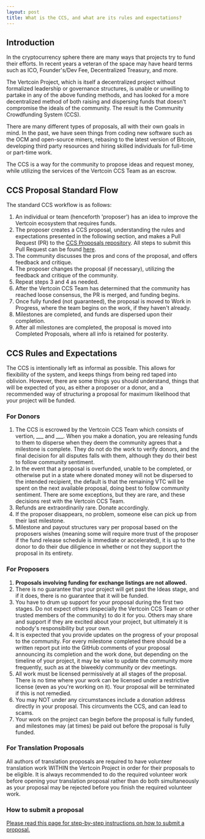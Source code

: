 ```yaml
---
layout: post
title: What is the CCS, and what are its rules and expectations?
---
```


## Introduction

In the cryptocurrency sphere there are many ways that projects try to fund their efforts. In recent years a veteran of the space may have heard terms such as ICO, Founder's/Dev Fee, Decentralized Treasury, and more.

The Vertcoin Project, which is itself a decentralized project without formalized leadership or governance structures, is unable or unwilling to partake in any of the above funding methods, and has looked for a more decentralized method of both raising and dispersing funds that doesn't compromise the ideals of the community. The result is the Community Crowdfunding System (CCS).

There are many different types of proposals, all with their own goals in mind. In the past, we have seen things from coding new software such as the OCM and open-source miners, rebasing to the latest version of Bitcoin, developing third party resources and hiring skilled individuals for full-time or part-time work.

The CCS is a way for the community to propose ideas and request money, while utilizing the services of the Vertcoin CCS Team as an escrow. 

## CCS Proposal Standard Flow

The standard CCS workflow is as follows:

1. An individual or team (henceforth 'proposer') has an idea to improve the Vertcoin ecosystem that requires funds.
2. The proposer creates a CCS proposal, understanding the rules and expectations presented in the following section, and makes a Pull Request (PR) to the [CCS Proposals repository](https://github.com/vertiond/ccs-proposals). All steps to submit this Pull Request can be found [here](/how-to-ccs/).
3. The community discusses the pros and cons of the proposal, and offers feedback and critique.
4. The proposer changes the proposal (if necessary), utilizing the feedback and critique of the community.
5. Repeat steps 3 and 4 as needed.
6. After the Vertcoin CCS Team has determined that the community has reached loose consensus, the PR is merged, and funding begins.
7. Once fully funded (not guaranteed), the proposal is moved to Work in Progress, where the team begins on the work, if they haven't already.
8. Milestones are completed, and funds are dispersed upon their completion.
9. After all milestones are completed, the proposal is moved into Completed Proposals, where all info is retained for posterity.

## CCS Rules and Expectations

The CCS is intentionally left as informal as possible. This allows for flexibility of the system, and keeps things from being red taped into oblivion. However, there are some things you should understand, things that will be expected of you, as either a proposer or a donor, and a recommended way of structuring a proposal for maximum likelihood that your project will be funded.

### For Donors

1. The CCS is escrowed by the Vertcoin CCS Team which consists of vertion, ___ and ___. When you make a donation, you are releasing funds to them to disperse when they deem the community agrees that a milestone is complete. They do not do the work to verify donors, and the final decision for all disputes falls with them, although they do their best to follow community sentiment.
2. In the event that a proposal is overfunded, unable to be completed, or otherwise put in a state where donated money will not be dispersed to the intended recipient, the default is that the remaining VTC will be spent on the next available proposal, doing best to follow community sentiment. There are some exceptions, but they are rare, and these decisions rest with the Vertcoin CCS Team.
3. Refunds are extraordinarily rare. Donate accordingly.
4. If the proposer disappears, no problem, someone else can pick up from their last milestone.
5. Milestone and payout structures vary per proposal based on the proposers wishes (meaning some will require more trust of the proposer if the fund release schedule is immediate or accelerated), it is up to the donor to do their due diligience in whether or not they support the proposal in its entirety.

### For Proposers

1. **Proposals involving funding for exchange listings are not allowed.**
2. There is no guarantee that your project will get past the Ideas stage, and if it does, there is no guarantee that it will be funded.
3. You have to drum up support for your proposal during the first two stages. Do not expect others (especially the Vertcoin CCS Team or other trusted members of the community) to do it for you. Others may share and support if they are excited about your project, but ultimately it is nobody's responsibility but your own.
4. It is expected that you provide updates on the progress of your proposal to the community. For every milestone completed there should be a written report put into the GitHub comments of your proposal announcing its completion and the work done, but depending on the timeline of your project, it may be wise to update the community more frequently, such as at the biweekly community or dev meetings.
5. All work must be licensed permissively at all stages of the proposal. There is no time where your work can be licensed under a restrictive license (even as you're working on it). Your proposal will be terminated if this is not remedied.
6. You may NOT under any circumstances include a donation address directly in your proposal. This circumvents the CCS, and can lead to scams.
7. Your work on the project can begin before the proposal is fully funded, and milestones may (at times) be paid out before the proposal is fully funded.

### For Translation Proposals

All authors of translation proposals are required to have volunteer translation work WITHIN the Vertcoin Project in order for their proposals to be eligible. It is always recommended to do the required volunteer work before opening your translation proposal rather than do both simultaneously as your proposal may be rejected before you finish the required volunteer work.

### How to submit a proposal

[Please read this page for step-by-step instructions on how to submit a proposal.](/how-to-ccs/)